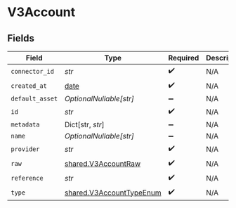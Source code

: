 # V3Account


## Fields

| Field                                                                | Type                                                                 | Required                                                             | Description                                                          |
| -------------------------------------------------------------------- | -------------------------------------------------------------------- | -------------------------------------------------------------------- | -------------------------------------------------------------------- |
| `connector_id`                                                       | *str*                                                                | :heavy_check_mark:                                                   | N/A                                                                  |
| `created_at`                                                         | [date](https://docs.python.org/3/library/datetime.html#date-objects) | :heavy_check_mark:                                                   | N/A                                                                  |
| `default_asset`                                                      | *OptionalNullable[str]*                                              | :heavy_minus_sign:                                                   | N/A                                                                  |
| `id`                                                                 | *str*                                                                | :heavy_check_mark:                                                   | N/A                                                                  |
| `metadata`                                                           | Dict[str, *str*]                                                     | :heavy_minus_sign:                                                   | N/A                                                                  |
| `name`                                                               | *OptionalNullable[str]*                                              | :heavy_minus_sign:                                                   | N/A                                                                  |
| `provider`                                                           | *str*                                                                | :heavy_check_mark:                                                   | N/A                                                                  |
| `raw`                                                                | [shared.V3AccountRaw](../../models/shared/v3accountraw.md)           | :heavy_check_mark:                                                   | N/A                                                                  |
| `reference`                                                          | *str*                                                                | :heavy_check_mark:                                                   | N/A                                                                  |
| `type`                                                               | [shared.V3AccountTypeEnum](../../models/shared/v3accounttypeenum.md) | :heavy_check_mark:                                                   | N/A                                                                  |